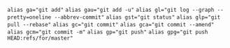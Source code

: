 `alias ga="git add"`
`alias gau="git add -u"`
`alias gl="git log --graph --pretty=oneline --abbrev-commit"`
`alias gst="git status"`
`alias glp="git pull --rebase"`
`alias gc="git commit"`
`alias gca="git commit --amend"`
`alias gcm="git commit -m"`
`alias gp="git push"`
`alias gpg="git push HEAD:refs/for/master"`

